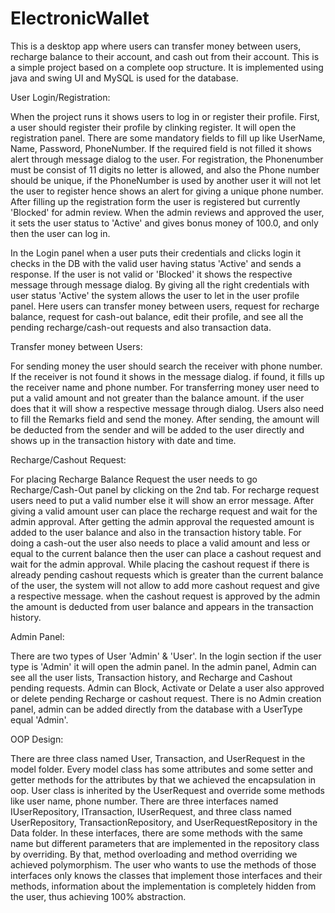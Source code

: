 # ElectronicWallet 
This is a desktop app where users can transfer money between users, recharge balance to their account, and cash out from their account. This is a simple project based on a complete oop
structure. It is implemented using java and swing UI and MySQL is used for the database. 

User Login/Registration:

When the project runs it shows users to log in or register their profile. First, a user should register their profile by clinking register. It will open the registration panel. There are some mandatory fields to fill up like UserName, Name, Password, PhoneNumber. If the required field is not filled it shows alert through message dialog to the user. For registration, the Phonenumber must be consist of 11 digits no letter is allowed, and also the Phone number should be unique, if the PhoneNumber is used by another user it will not let the user to register hence shows an alert for giving a unique phone number. After filling up the registration form the user is registered but currently 'Blocked' for admin review. When the admin reviews and approved the user, it sets the user status to 'Active' and gives bonus money of 100.0, and only then the user can log in.

In the Login panel when a user puts their credentials and clicks login it checks in the DB with the valid user having status 'Active' and sends a response. If the user is not valid or 'Blocked' it shows the respective message through message dialog. By giving all the right credentials with user status 'Active' the system allows the user to let in the user profile panel. Here users can transfer money between users, request for recharge balance, request for cash-out balance, edit their profile, and see all the pending recharge/cash-out requests and also transaction data.

Transfer money between Users:

For sending money the user should search the receiver with phone number. If the receiver is not found it shows in the message dialog. if found, it fills up the receiver name and phone number. For transferring money user need to put a valid amount and not greater than the balance amount. if the user does that it will show a respective message through dialog. Users also need to fill the Remarks field and send the money. After sending, the amount will be deducted from the sender and will be added to the user directly and shows up in the transaction history with date and time.

Recharge/Cashout Request:

For placing Recharge Balance Request the user needs to go Recharge/Cash-Out panel by clicking on the 2nd tab. For recharge request users need to put a valid number else it will show an error message. After giving a valid amount user can place the recharge request and wait for the admin approval. After getting the admin approval the requested amount is added to the user balance and also in the transaction history table. For doing a cash-out the user also needs to place a valid amount and less or equal to the current balance then the user can place a cashout request and wait for the admin approval. While placing the cashout request if there is already pending cashout requests which is greater than the current balance of the user, the system will not allow to add more cashout request and give a respective message. when the cashout request is approved by the admin the amount is deducted from user balance and appears in the transaction history.

Admin Panel:

There are two types of User 'Admin' & 'User'. In the login section if the user type is 'Admin' it will open the admin panel. In the admin panel, Admin can see all the user lists, Transaction history, and Recharge and Cashout pending requests. Admin can Block, Activate or Delate a user also approved or delete pending Recharge or cashout request. There is no Admin creation panel, admin can be added directly from the database with a UserType equal 'Admin'.

OOP Design: 

There are three class named User, Transaction, and UserRequest in the model folder. Every model class has some attributes and some setter and getter methods for the attributes by that we achieved the encapsulation in oop. User class is inherited by the UserRequest and override some methods like user name, phone number. There are three interfaces named IUserRepository, ITransaction, IUserRequest, and three class named UserRepository, TransactionRepository, and UserRequestRepository in the Data folder. In these interfaces, there are some methods with the same name but different parameters that are implemented in the repository class by overriding. By that, method overloading and method overriding we achieved polymorphism. The user who wants to use the methods of those interfaces only knows the classes that implement those interfaces and their methods, information about the implementation is completely hidden from the user, thus achieving 100% abstraction.


